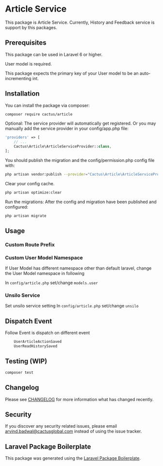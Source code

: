 # Article Service

This package is Article Service. Currently, History and Feedback service is support by this packages.

## Prerequisites

This package can be used in Laravel 6 or higher.

User model is required.

This package expects the primary key of your User model to be an auto-incrementing int.

## Installation

You can install the package via composer:

```bash
composer require cactus/article
```

Optional: The service provider will automatically get registered. Or you may manually add the service provider in your config/app.php file:
```php
'providers' => [
    // ...
    Cactus\Article\ArticleServiceProvider::class,
];
```

You should publish the migration and the config/permission.php config file with:

```bash
php artisan vendor:publish --provider="Cactus\Article\ArticleServiceProvider"
```

Clear your config cache.
```bash
php artisan optimize:clear
```

Run the migrations: After the config and migration have been published and configured:
```bash
php artisan migrate
```

## Usage

### Custom Route Prefix

### Custom User Model Namespace
If User Model has different namespace other than default laravel, change the User Model namespace in following

In `config/article.php` set/change `models.user`

### Unsilo Service
Set unsilo service setting
In `config/article.php` set/change `unsilo`

## Dispatch Event 

Follow Event is dispatch on different event

```php
    UserArticleActionSaved
    UserReadHistorySaved
```

## Testing (WIP)

```bash
composer test
```

## Changelog

Please see [CHANGELOG](CHANGELOG.md) for more information what has changed recently.

## Security

If you discover any security related issues, please email arvind.badwal@cactusglobal.com instead of using the issue tracker.

## Laravel Package Boilerplate

This package was generated using the [Laravel Package Boilerplate](https://laravelpackageboilerplate.com).
